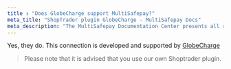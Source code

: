 ```yaml
---
title : "Does GlobeCharge support MultiSafepay?"
meta_title: "ShopTrader plugin GlobeCharge - MultiSafepay Docs"
meta_description: "The MultiSafepay Documentation Center presents all relevant information about our Plugins and API. You can also find support pages for Payment Methods, Tools and General Questions as well as the contact details of our Support and Integration Teams."
---
```


Yes, they do. This connection is developed and supported by [GlobeCharge](https://www.globecharge.com)


> Please note that it is advised that you use our own Shoptrader plugin.
